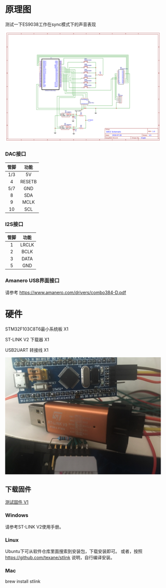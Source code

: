 # 原理图

测试一下ES9038工作在sync模式下的声音表现

![SCH](./imgs/Schematic_dacc_Sheet-1.png)

### DAC接口

|  管脚  |  功能  |
| :-----: | :------: |
|1/3      |  5V      |
|4        |  RESETB  |
|5/7      |  GND     |
|8        |  SDA     |
|9        |  MCLK    |
|10       |  SCL     |

### I2S接口

|  管脚  |  功能  |
| :-----: | :------: |
|1        |  LRCLK   |
|2        |  BCLK    |
|3        |  DATA    |
|5        |  GND     |

### Amanero USB界面接口

请参考 https://www.amanero.com/drivers/combo384-D.pdf

# 硬件

STM32F103C8T6最小系统板   X1

ST-LINK V2 下载器        X1

USB2UART 转接线          X1

![CON](./imgs/con-1.JPG)

## 下载固件

[测试固件 V1](./fw/dacc-v1.bin)

### Windows

请参考ST-LINK V2使用手册。

### Linux

Ubuntu下可从软件仓库里面搜索到安装包，下载安装即可。
或者，按照 https://github.com/texane/stlink 说明，自行编译安装。

### Mac

brew install stlink

